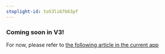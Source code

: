 ```yaml
---
stoplight-id: to53li67b63pf
---
```


### Coming soon in V3!

For now, please refer to [the following article in the current app](https://caplena.com/docs/knowledge-base/to53li67b63pf-direct-input)